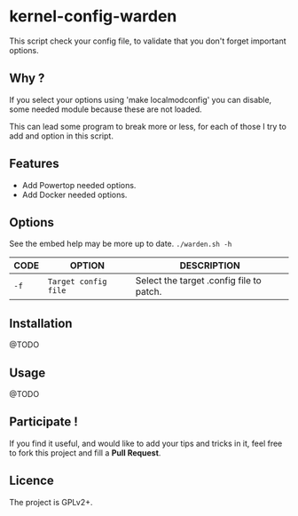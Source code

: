 kernel-config-warden
====================
This script check your config file, to validate that you don't forget important options.

## Why ?
If you select your options using 'make localmodconfig' you can disable,
some needed module because these are not loaded.

This can lead some program to break more or less,
for each of those I try to add and option in this script.

## Features
- Add Powertop needed options.
- Add Docker needed options.

## Options
See the embed help may be more up to date.
`./warden.sh -h`

CODE | OPTION               | DESCRIPTION
-----|----------------------|------------
`-f` | `Target config file` | Select the target .config file to patch.

## Installation
@TODO

## Usage
@TODO

## Participate !
If you find it useful, and would like to add your tips and tricks in it,
feel free to fork this project and fill a __Pull Request__.

## Licence
The project is GPLv2+.
